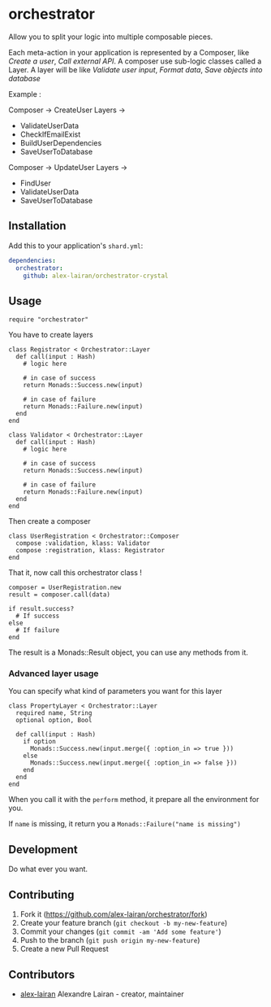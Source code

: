 # orchestrator

Allow you to split your logic into multiple composable pieces.

Each meta-action in your application is represented by a Composer, like *Create a user*, *Call external API*.
A composer use sub-logic classes called a Layer.
A layer will be like *Validate user input*, *Format data*, *Save objects into database*

Example :

Composer -> CreateUser
Layers ->
- ValidateUserData
- CheckIfEmailExist
- BuildUserDependencies
- SaveUserToDatabase

Composer -> UpdateUser
Layers ->
- FindUser
- ValidateUserData
- SaveUserToDatabase

## Installation

Add this to your application's `shard.yml`:

```yaml
dependencies:
  orchestrator:
    github: alex-lairan/orchestrator-crystal
```

## Usage

```crystal
require "orchestrator"
```

You have to create layers

```crystal
class Registrator < Orchestrator::Layer
  def call(input : Hash)
    # logic here

    # in case of success
    return Monads::Success.new(input)

    # in case of failure
    return Monads::Failure.new(input)
  end
end

class Validator < Orchestrator::Layer
  def call(input : Hash)
    # logic here

    # in case of success
    return Monads::Success.new(input)

    # in case of failure
    return Monads::Failure.new(input)
  end
end
```

Then create a composer

```crystal
class UserRegistration < Orchestrator::Composer
  compose :validation, klass: Validator
  compose :registration, klass: Registrator
end
```

That it, now call this orchestrator class !

```crystal
composer = UserRegistration.new
result = composer.call(data)

if result.success?
  # If success
else
  # If failure
end
```

The result is a Monads::Result object, you can use any methods from it.

### Advanced layer usage

You can specify what kind of parameters you want for this layer

```crystal
class PropertyLayer < Orchestrator::Layer
  required name, String
  optional option, Bool

  def call(input : Hash)
    if option
      Monads::Success.new(input.merge({ :option_in => true }))
    else
      Monads::Success.new(input.merge({ :option_in => false }))
    end
  end
end
```

When you call it with the `perform` method, it prepare all the environment for you.

If `name` is missing, it return you a `Monads::Failure("name is missing")`

## Development

Do what ever you want.

## Contributing

1. Fork it (<https://github.com/alex-lairan/orchestrator/fork>)
2. Create your feature branch (`git checkout -b my-new-feature`)
3. Commit your changes (`git commit -am 'Add some feature'`)
4. Push to the branch (`git push origin my-new-feature`)
5. Create a new Pull Request

## Contributors

- [alex-lairan](https://github.com/alex-lairan) Alexandre Lairan - creator, maintainer

